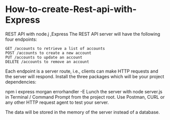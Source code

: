 # How-to-create-Rest-api-with-Express
 REST API with  node.j ,Express 
The REST API server will have the following four endpoints:

    GET /accounts to retrieve a list of accounts
    POST /accounts to create a new account
    PUT /accounts to update an account
    DELETE /accounts to remove an account

Each endpoint is a server route, i.e., clients can make HTTP requests and the server will respond.
Install the three packages which will be your project dependencies:

npm i express morgan errorhandler -E
Lunch the server with node server.js in Terminal / Command Prompt from the project root.
Use Postman, CURL or any other HTTP request agent to test your server.

 The data will be stored in the memory of the server instead of a database.